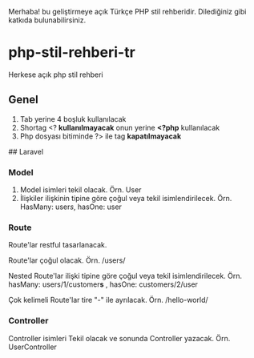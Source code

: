Merhaba! bu geliştirmeye açık Türkçe PHP stil rehberidir. Dilediğiniz gibi katkıda bulunabilirsiniz.

# php-stil-rehberi-tr
Herkese açık php stil rehberi

## Genel
1. Tab yerine 4 boşluk kullanılacak
2. Shortag <? **kullanılmayacak** onun yerine **<?php** kullanılacak
3. Php dosyası bitiminde ?> ile tag **kapatılmayacak**

## Laravel

### Model
1. Model isimleri tekil olacak. Örn. User
2. İlişkiler ilişkinin tipine göre çoğul veya tekil isimlendirilecek. Örn. HasMany: user*s*, hasOne: user

### Route

Route'lar restful tasarlanacak.

Route'lar çoğul olacak. Örn. /users/

Nested Route'lar ilişki tipine göre çoğul veya tekil isimlendirilecek. Örn. hasMany: users/1/customer**s** , hasOne: customers/2/user

Çok kelimeli Route'lar tire "-" ile ayrılacak. Örn. /hello-world/

### Controller

Controller isimleri Tekil olacak ve sonunda Controller yazacak. Örn. UserController
